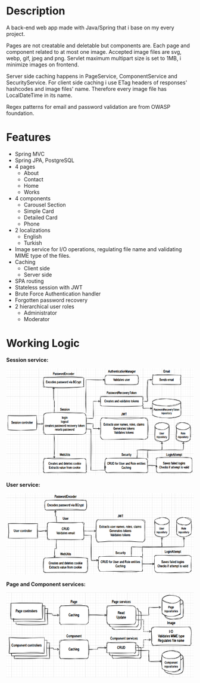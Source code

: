 # Description
A back-end web app made with Java/Spring that i base on my every project.

Pages are not creatable and deletable but components are. Each page and component related to at most one image. Accepted image files are svg, webp, gif, jpeg and png. Servlet maximum multipart size is set to 1MB, i minimize images on frontend.

Server side caching happens in PageService, ComponentService and SecurityService. For client side caching i use ETag headers of responses' hashcodes and image files' name. Therefore every image file has LocalDateTime in its name.

Regex patterns for email and password validation are from OWASP foundation.

# Features
- Spring MVC
- Spring JPA, PostgreSQL
- 4 pages
	- About
	- Contact
	- Home
	- Works
- 4 components
	- Carousel Section
	- Simple Card
	- Detailed Card
	- Phone
- 2 localizations
	- English
	- Turkish
- Image service for I/O operations, regulating file name and validating MIME type of the files.
- Caching
	- Client side
	- Server side
- SPA routing
- Stateless session with JWT
- Brute Force Authentication handler
- Forgotten password recovery
- 2 hierarchical user roles
	- Administrator
	- Moderator

# Working Logic
**Session service:**

![](session-service.png)

**User service:**

![](user-service.png)

**Page and Component services:**

![](page-and-component-services.png)